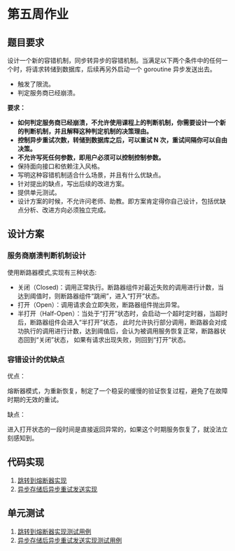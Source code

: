 # 第五周作业

## 题目要求

设计一个新的容错机制，同步转异步的容错机制。当满足以下两个条件中的任何一个时，将请求转储到数据库，后续再另外启动一个 goroutine 异步发送出去。

- 触发了限流。
- 判定服务商已经崩溃。

**要求：**

- **如何判定服务商已经崩溃，不允许使用课程上的判断机制，你需要设计一个新的判断机制，并且解释这种判定机制的决策理由。**
- **控制异步重试次数，转储到数据库之后，可以重试 N 次，重试间隔你可以自由决策。**
- **不允许写死任何参数，即用户必须可以控制控制参数。**
- 保持面向接口和依赖注入风格。
- 写明这种容错机制适合什么场景，并且有什么优缺点。
- 针对提出的缺点，写出后续的改进方案。
- 提供单元测试。
- 设计方案的时候，不允许问老师、助教。即方案肯定得你自己设计，包括优缺点分析、改进方向必须独立完成。

## 设计方案

### 服务商崩溃判断机制设计

使用断路器模式,实现有三种状态:

* 关闭（Closed)：调用正常执行。断路器组件对最近失败的调用进行计数，当达到阈值时，则断路器组件“跳闸”，进入“打开”状态。
* 打开（Open）：调用请求会立即失败，断路器组件抛出异常。
* 半打开（Half-Open）：当处于“打开”状态时，会启动一个超时定时器，当超时后，断路器组件会进入“半打开”状态，
此时允许执行部分调用，断路器会对成功执行的调用进行计数，达到阈值后，会认为被调用服务恢复正常，断路器状态回到“关闭”状态，
如果有请求出现失败，则回到“打开”状态。

### 容错设计的优缺点

优点：

熔断器模式，为重新恢复，制定了一个稳妥的缓慢的验证恢复过程，避免了在故障时期的无效的重试。

缺点：

进入打开状态的一段时间是直接返回异常的，如果这个时期服务恢复了，就没法立刻感知到。

## 代码实现

1. [跳转到熔断器实现](./webook/internal/service/sms/circuit_breaker/circuit_breaker.go)
1. [异步存储后异步重试发送实现](./webook/internal/service/sms/failover/async_failover.go)

## 单元测试

1. [跳转到熔断器实现测试用例](./webook/internal/service/sms/circuit_breaker/circuit_breaker_test.go)
1. [异步存储后异步重试发送实现测试用例](./webook/internal/service/sms/failover/async_failover_test.go)


